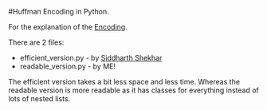 #Huffman Encoding in Python.

For the explanation of the [Encoding](https://www.youtube.com/watch?v=JsTptu56GM8&t=283s).

There are 2 files:
*   efficient_version.py - by [Siddharth Shekhar](https://github.com/Sid0518)
*   readable_version.py - by ME!

The efficient version takes a bit less space and less time.
Whereas the readable version is more readable as it has classes for everything instead of lots of nested lists.